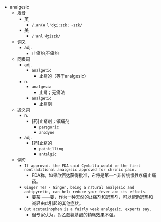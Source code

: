 - analgesic
  - 发音
    - 英
      - `/,æn(ə)l'dʒiːzɪk; -sɪk/`
    - 美
      - `/'ænl'dʒizɪk/`
  - 词义
    - adj.
      - 止痛的,不痛的
  - 同根词
    - adj.
      - `analgetic`
        - 止痛的（等于analgesic）
    - n.
      - `analgesia`
        - 止痛；无痛法
      - `analgetic`
        - 止痛剂
  - 近义词
    - n.
      - [药]止痛剂；镇痛剂
        - `paregoric`
        - `anodyne`
    - adj.
      - [药]止痛的
        - `painkilling`
        - `antalgic`
  - 例句
    - `If approved, the FDA said Cymbalta would be the first nontraditional analgesic approved for chronic pain.`
      - FDA称，如果欣百达获得批准，它将是第一个非传统慢性疼痛止痛药。
    - `Ginger Tea - Ginger, being a natural analgesic and antipyretic, can help reduce your fever and its effects.`
      - 姜茶 ——姜，作为一种天然的止痛剂和退热剂，可以帮助退热和减轻由此引起的其他症状。
    - `But acetaminophen is a fairly weak analgesic, experts say.`
      - 但专家认为，对乙酰氨基酚的镇痛效果不强。

